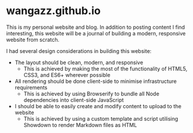 # wangazz.github.io

This is my personal website and blog. In addition to posting content I find interesting, this website will be a journal of building a modern, responsive website from scratch.

I had several design considerations in building this website:

- The layout should be clean, modern, and responsive
    - This is achieved by making the most of the functionality of HTML5, CSS3, and ES6+ wherever possible
- All rendering should be done client-side to minimise infrastructure requirements
    - This is achieved by using Browserify to bundle all Node dependencies into client-side JavaScript
- I should be able to easily create and modify content to upload to the website
    - This is achieved by using a custom template and script utilising Showdown to render Markdown files as HTML
